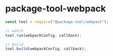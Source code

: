 # package-tool-webpack


```js
const tool = require("@package-tool/webpack");

// watch
tool.run(webpackConfig, callback);

// build
tool.build(webpackConfig, callback);
```
